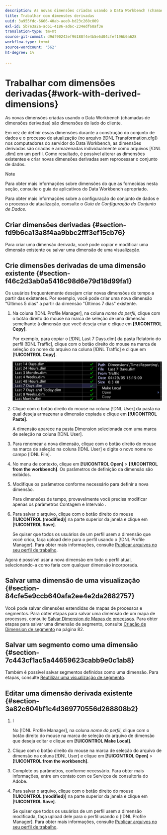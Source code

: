 ```yaml
---
description: As novas dimensões criadas usando o Data Workbench (chamadas de dimensões derivadas) são dimensões do lado do cliente.
title: Trabalhar com dimensões derivadas
uuid: 3a955fdc-6666-40ab-aee0-bd23c260c009
exl-id: 5b7e3a2a-ac61-4186-ad6c-234edf68af3e
translation-type: tm+mt
source-git-commit: d9df90242ef96188f4e4b5e6d04cfef196b0a628
workflow-type: tm+mt
source-wordcount: '562'
ht-degree: 1%

---
```


# Trabalhar com dimensões derivadas{#work-with-derived-dimensions}

As novas dimensões criadas usando o Data Workbench (chamadas de dimensões derivadas) são dimensões do lado do cliente.

Em vez de definir essas dimensões durante a construção do conjunto de dados e o processo de atualização (no arquivo [!DNL Transformation.cfg]) nos computadores do servidor do Data Workbench, as dimensões derivadas são criadas e armazenadas individualmente como arquivos [!DNL .dim] em um perfil. Como resultado, é possível alterar as dimensões existentes e criar novas dimensões derivadas sem reprocessar o conjunto de dados.

>[!NOTE]
>
>Para obter mais informações sobre dimensões do que as fornecidas nesta seção, consulte o guia de aplicativos do Data Workbench apropriado.

Para obter mais informações sobre a configuração do conjunto de dados e o processo de atualização, consulte o *Guia de Configuração do Conjunto de Dados*.

## Criar dimensões derivadas {#section-fd9b6ca13a8f4aa9bbc2fff3ef15cb76}

Para criar uma dimensão derivada, você pode copiar e modificar uma dimensão existente ou salvar uma dimensão de uma visualização.

## Crie dimensões derivadas de uma dimensão existente {#section-f46c2d3ab0a5416c98d6e79d18d99fa1}

Os usuários frequentemente desejam criar novas dimensões de tempo a partir das existentes. Por exemplo, você pode criar uma nova dimensão &quot;Últimos 5 dias&quot; a partir da dimensão &quot;Últimos 7 dias&quot; existente.

1. Na coluna [!DNL Profile Manager], na coluna *nome do perfil*, clique com o botão direito do mouse na marca de seleção de uma dimensão semelhante à dimensão que você deseja criar e clique em **[!UICONTROL Copy]**.

   Por exemplo, para copiar o [!DNL Last 7 Days.dim] da pasta Relatório do perfil [!DNL Traffic], clique com o botão direito do mouse na marca de seleção do nome do arquivo na coluna [!DNL Traffic] e clique em **[!UICONTROL Copy]**.

   ![](assets/vis_ProfMgr_CopyDimension.png)

1. Clique com o botão direito do mouse na coluna [!DNL User] da pasta na qual deseja armazenar a dimensão copiada e clique em **[!UICONTROL Paste]**.

   A dimensão aparece na pasta Dimension selecionada com uma marca de seleção na coluna [!DNL User].

1. Para renomear a nova dimensão, clique com o botão direito do mouse na marca de seleção na coluna [!DNL User] e digite o novo nome no campo [!DNL File].
1. No menu de contexto, clique em **[!UICONTROL Open]** > **[!UICONTROL from the workbench]**. Os parâmetros de definição da dimensão são exibidos.
1. Modifique os parâmetros conforme necessário para definir a nova dimensão.

   Para dimensões de tempo, provavelmente você precisa modificar apenas os parâmetros Contagem e Intervalo .

1. Para salvar o arquivo, clique com o botão direito do mouse **[!UICONTROL (modified)]** na parte superior da janela e clique em **[!UICONTROL Save]**.

   Se quiser que todos os usuários de um perfil usem a dimensão que você criou, faça upload dele para o perfil usando o [!DNL Profile Manager]. Para obter mais informações, consulte [Publicar arquivos no seu perfil de trabalho](../../../../home/c-get-started/c-admin-intrf/c-prof-mgr/t-pub-files-wkg-prof.md#task-a0106e010c834d16bd60eef4721b6af9).

Agora é possível usar a nova dimensão em todo o perfil atual, selecionando-a como faria com qualquer dimensão incorporada.

## Salvar uma dimensão de uma visualização {#section-84cfe5e9ccb640afa2ee4e2da2682757}

Você pode salvar dimensões estendidas de mapas de processos e segmentos. Para obter etapas para salvar uma dimensão de um mapa de processos, consulte [Salvar Dimension de Mapas de processos](../../../../home/c-get-started/c-analysis-vis/c-proc-maps/t-dim-proc-maps.md#task-44d9e555d4a944e6aa81993eef703051). Para obter etapas para salvar uma dimensão de segmento, consulte [Criação de Dimension de segmento](../../../../home/c-get-started/c-analysis-vis/c-seg/c-create-seg-dim.md#concept-70b363edcad14185ba8051646ad3d44e) na página 82.

## Salvar um segmento como uma dimensão {#section-7c443cf1ac5a44659623cabb9e0c1ab8}

Também é possível salvar segmentos definidos como uma dimensão. Para etapas, consulte [Reutilizar uma visualização de segmento](../../../../home/c-get-started/c-analysis-vis/c-seg/c-reuse-seg-vis.md#concept-a8a607bd415d404a83c32a26b804cbdc).

## Editar uma dimensão derivada existente {#section-3a82c604bf1c4d369770556d268808b2}

1. I

   No [!DNL Profile Manager], na coluna *nome do perfil*, clique com o botão direito do mouse na marca de seleção do arquivo de dimensão que deseja editar e clique em **[!UICONTROL Make Local]**.
1. Clique com o botão direito do mouse na marca de seleção do arquivo de dimensão na coluna [!DNL User] e clique em **[!UICONTROL Open]** > **[!UICONTROL from the workbench]**.
1. Complete os parâmetros, conforme necessário. Para obter mais informações, entre em contato com os Serviços de consultoria do Adobe.
1. Para salvar o arquivo, clique com o botão direito do mouse **[!UICONTROL (modified)]** na parte superior da janela e clique em **[!UICONTROL Save]**.

   Se quiser que todos os usuários de um perfil usem a dimensão modificada, faça upload dele para o perfil usando o [!DNL Profile Manager]. Para obter mais informações, consulte [Publicar arquivos no seu perfil de trabalho](../../../../home/c-get-started/c-admin-intrf/c-prof-mgr/t-pub-files-wkg-prof.md#task-a0106e010c834d16bd60eef4721b6af9).
